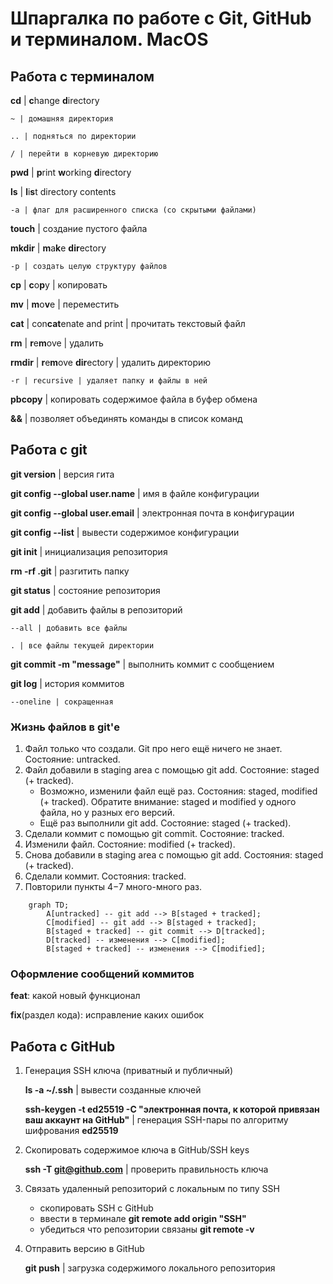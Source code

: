 # Шпаргалка по работе с Git, GitHub и терминалом. MacOS

## Работа с терминалом

**cd** | **c**hange **d**irectory

	~ | домашняя директория

	.. | подняться по директории

	/ | перейти в корневую директорию

**pwd** | **p**rint **w**orking **d**irectory

**ls** | **l**i**s**t directory contents
	
	-a | флаг для расширенного списка (со скрытыми файлами)

**touch** | создание пустого файла

**mkdir** | **m**a**k**e **dir**ectory

	-p | создать целую структуру файлов

**cp** | **c**o**p**y | копировать

**mv** | **m**o**v**e | переместить

**cat** | con**cat**enate and print | прочитать текстовый файл

**rm** | **r**e**m**ove | удалить

**rmdir** | **r**e**m**ove **dir**ectory | удалить директорию

	-r | recursive | удаляет папку и файлы в ней

**pbcopy** | копировать содержимое файла в буфер обмена

**&&** | позволяет объединять команды в список команд

## Работа с git

**git version** | версия гита

**git config --global user.name** | имя в файле конфигурации

**git config --global user.email** | электронная почта в конфигурации

**git config --list** | вывести содержимое конфигурации

**git init** | инициализация репозитория

**rm -rf .git** | разгитить папку

**git status** | состояние репозитория

**git add** | добавить файлы в репозиторий

	--all | добавить все файлы

	. | все файлы текущей директории

**git commit -m "message"** | выполнить коммит с сообщением

**git log** | история коммитов

	--oneline | сокращенная

### Жизнь файлов в git'е

1. Файл только что создали. Git про него ещё ничего не знает. Состояние: untracked.
2. Файл добавили в staging area с помощью git add. Состояние: staged (+ tracked). 
	- Возможно, изменили файл ещё раз. Состояния: staged, modified (+ tracked). Обратите внимание: staged и modified у одного файла, но у разных его версий.
	- Ещё раз выполнили git add. Состояние: staged (+ tracked).
3. Сделали коммит с помощью git commit. Состояние: tracked.
4. Изменили файл. Состояние: modified (+ tracked).
5. Снова добавили в staging area с помощью git add. Состояния: staged (+ tracked).
6. Сделали коммит. Состояния: tracked.
7. Повторили пункты 4−7 много-много раз.

```mermaid
	graph TD;
		A[untracked] -- git add --> B[staged + tracked];
		C[modified] -- git add --> B[staged + tracked];
		B[staged + tracked] -- git commit --> D[tracked];
		D[tracked] -- изменения --> C[modified];
		B[staged + tracked] -- изменения --> C[modified];
```

### Оформление сообщений коммитов

**feat**: какой новый функционал

**fix**(раздел кода): исправление каких ошибок


## Работа с GitHub

1. Генерация SSH ключа (приватный и публичный)

	**ls -a ~/.ssh** | вывести созданные ключей

	**ssh-keygen -t ed25519 -C "электронная почта, к которой привязан ваш аккаунт на GitHub"** | генерация SSH-пары по алгоритму шифрования **ed25519**

2. Скопировать содержимое ключа в GitHub/SSH keys

	**ssh -T git@github.com** | проверить правильность ключа

3. Связать удаленный репозиторий с локальным по типу SSH 

	- скопировать SSH с GitHub
	- ввести в терминале **git remote add origin "SSH"**
	- убедиться что репозитории связаны **git remote -v**

4. Отправить версию в GitHub

	**git push** | загрузка содержимого локального репозитория

 
